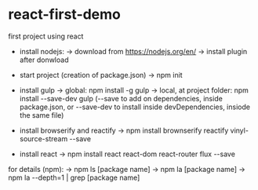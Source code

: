 # react-first-demo
first project using react

* install nodejs:
  -> download from https://nodejs.org/en/
  -> install plugin after donwload

* start project (creation of package.json)
  -> npm init

* install gulp
  -> global: npm install -g gulp
  -> local, at project folder: npm install --save-dev gulp (--save to add on dependencies, inside package.json, or --save-dev to install inside devDependencies, insiode the same file)

* install browserify and reactify
  -> npm install brownserify reactify vinyl-source-stream --save

* install react
  -> npm install react react-dom react-router flux --save

for details (npm):
  -> npm ls [package name]
  -> npm la [package name]
  -> npm la --depth=1 |  grep [package name]

